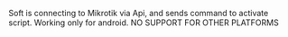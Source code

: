 Soft is connecting to Mikrotik via Api, and sends command to activate script.
Working only for android.
NO SUPPORT FOR OTHER PLATFORMS
